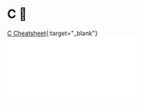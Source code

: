 # C 📖
[C Cheatsheet](https://github.com/venkat-ranganathan/projects/blob/gh-pages/Cheatsheet-c.pdf){:target="_blank"}
<embed src="(https://github.com/venkat-ranganathan/projects/blob/gh-pages/Cheatsheet-c.pdf)"
 type="application/pdf">
